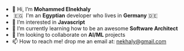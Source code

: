 *   👋 Hi, I’m **Mohammed Elnekhaly**
*    :egypt:  I'm an **Egyptian** developer who lives in **Germany** :de: 
*   👀 I’m interested in **Javascript**
*   🌱 I’m currently learning how to be an awesome **Software Architect**
*   💞️ I’m looking to collaborate on **AI/ML** projects
*   📫 How to reach me! drop me an email at: nekhaly@gmail.com
